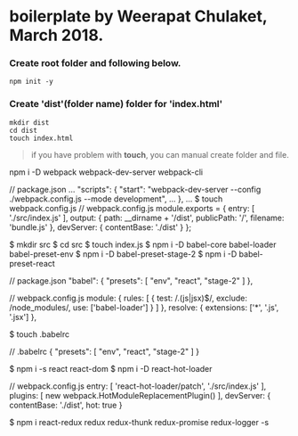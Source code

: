 # boilerplate by Weerapat Chulaket, March 2018.
### Create **root** folder and following below.
```
npm init -y
```
### Create 'dist'(folder name) folder for 'index.html'
```
mkdir dist
cd dist
touch index.html
```
> if you have problem with **touch**, you can manual create folder and file.

npm i -D webpack webpack-dev-server webpack-cli


// package.json
...
"scripts": {
  "start": "webpack-dev-server --config ./webpack.config.js --mode development",
  ...
},
...
$ touch webpack.config.js
// webpack.config.js
module.exports = {
  entry: [
    './src/index.js'
  ],
  output: {
    path: __dirname + '/dist',
    publicPath: '/',
    filename: 'bundle.js'
  },
  devServer: {
    contentBase: './dist'
  }
};

$ mkdir src
$ cd src
$ touch index.js
$ npm i -D babel-core babel-loader babel-preset-env
$ npm i -D babel-preset-stage-2
$ npm i -D babel-preset-react

// package.json
"babel": {
  "presets": [
    "env",
    "react",
    "stage-2"
  ]
},

// webpack.config.js
module: {
    rules: [
      {
        test: /\.(js|jsx)$/,
        exclude: /node_modules/,
        use: ['babel-loader']
      }
    ]
  },
  resolve: {
    extensions: ['*', '.js', '.jsx']
  },

$ touch .babelrc

// .babelrc
{
  "presets": [
    "env",
    "react",
    "stage-2"
  ]
}

$ npm i -s react react-dom
$ npm i -D react-hot-loader

// webpack.config.js
entry: [
    'react-hot-loader/patch',
    './src/index.js'
  ],
plugins: [
    new webpack.HotModuleReplacementPlugin()
  ],
devServer: {
    contentBase: './dist',
    hot: true
  }

$ npm i react-redux redux redux-thunk redux-promise redux-logger -s
